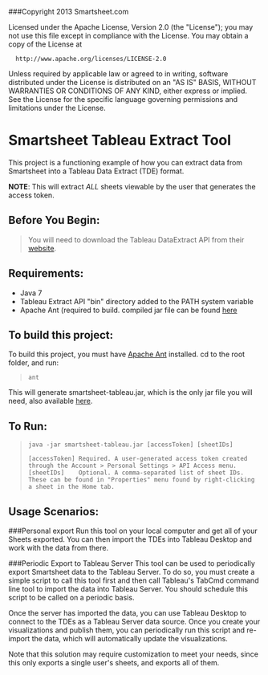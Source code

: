 
###Copyright 2013 Smartsheet.com


Licensed under the Apache License, Version 2.0 (the "License");
you may not use this file except in compliance with the License.
You may obtain a copy of the License at

      http://www.apache.org/licenses/LICENSE-2.0

Unless required by applicable law or agreed to in writing, software
distributed under the License is distributed on an "AS IS" BASIS,
WITHOUT WARRANTIES OR CONDITIONS OF ANY KIND, either express or implied.
See the License for the specific language governing permissions and
limitations under the License.
 


Smartsheet Tableau Extract Tool
=============

This project is a functioning example of how you can extract data from Smartsheet into a Tableau Data Extract (TDE) format.

**NOTE**: This will extract *ALL* sheets viewable by the user that generates the access token.

Before You Begin:
------
>You will need to download the Tableau DataExtract API from their [website](http://www.tableausoftware.com/data-extract-api).


Requirements:
------
  * Java 7 
  * Tableau Extract API "bin" directory added to the PATH system variable
  * Apache Ant (required to build. compiled jar file can be found [here](https://www.smartsheet.com/developers/apps)

To build this project: 
--
To build this project, you must have [Apache Ant](http://ant.apache.org/) installed. cd to the root folder, and run:
    
>     ant 

This will generate smartsheet-tableau.jar, which is the only jar file you will need, also available [here](https://www.smartsheet.com/developers/apps).


To Run:
---

>     java -jar smartsheet-tableau.jar [accessToken] [sheetIDs]
>     
>     [accessToken] Required. A user-generated access token created through the Account > Personal Settings > API Access menu.
>     [sheetIDs]    Optional. A comma-separated list of sheet IDs. These can be found in "Properties" menu found by right-clicking a sheet in the Home tab.


Usage Scenarios:
---
###Personal export
Run this tool on your local computer and get all of your Sheets exported. You can then import the TDEs into Tableau Desktop and work with the data from there.

###Periodic Export to Tableau Server
This tool can be used to periodically export Smartsheet data to the Tableau Server. To do so, you must create a simple script to call this tool first and then call Tableau's TabCmd command line tool to import the data into Tableau Server. You should schedule this script to be called on a periodic basis.

Once the server has imported the data, you can use Tableau Desktop to connect to the TDEs as a Tableau Server data source. Once you create your visualizations and publish them, you can periodically run this script and re-import the data, which will automatically update the visualizations.

Note that this solution may require customization to meet your needs, since this only exports a single user's sheets, and exports all of them. 
